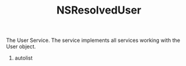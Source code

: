 ﻿---
uid: crmscript_ref_NSResolvedUser
title: NSResolvedUser
intellisense: Void.NSResolvedUser
keywords: NSResolvedUser
so.topic: reference
---

The User Service. The service implements all services working with the User object.

1. autolist 


